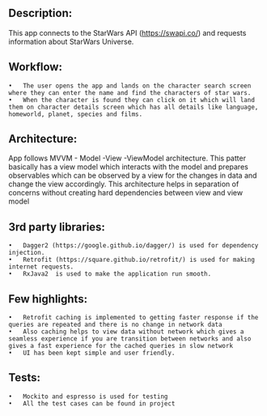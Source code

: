 ## Description:
This app connects to the StarWars API (https://swapi.co/) and requests information about StarWars Universe. 

## Workflow:
	•	The user opens the app and lands on the character search screen where they can enter the name and find the characters of star wars. 
	•	When the character is found they can click on it which will land them on character details screen which has all details like language, homeworld, planet, species and films. 

## Architecture:
App follows MVVM - Model -View -ViewModel architecture. This patter basically has a view model which interacts with the model and prepares observables which can be observed by a view for the changes in data and change the view accordingly.
This architecture helps in separation of concerns without creating hard dependencies between view and view model

## 3rd party libraries:
	•	Dagger2 (https://google.github.io/dagger/) is used for dependency injection. 
	•	Retrofit (https://square.github.io/retrofit/) is used for making internet requests. 
	•	RxJava2  is used to make the application run smooth. 

## Few highlights:
	•	Retrofit caching is implemented to getting faster response if the queries are repeated and there is no change in network data 
	•	Also caching helps to view data without network which gives a seamless experience if you are transition between networks and also gives a fast experience for the cached queries in slow network 
	•	UI has been kept simple and user friendly. 

## Tests:
	•	Mockito and espresso is used for testing 
	•	All the test cases can be found in project 
